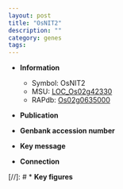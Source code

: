 ```yaml
---
layout: post
title: "OsNIT2"
description: ""
category: genes
tags: 
---
```


* **Information**  
    + Symbol: OsNIT2  
    + MSU: [LOC_Os02g42330](http://rice.uga.edu/cgi-bin/ORF_infopage.cgi?orf=LOC_Os02g42330)  
    + RAPdb: [Os02g0635000](http://rapdb.dna.affrc.go.jp/viewer/gbrowse_details/irgsp1?name=Os02g0635000)  

* **Publication**  

* **Genbank accession number**  

* **Key message**  

* **Connection**  

[//]: # * **Key figures**  


